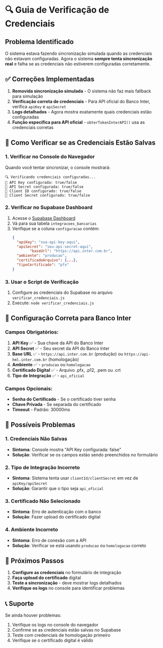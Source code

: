 # 🔍 Guia de Verificação de Credenciais

## Problema Identificado

O sistema estava fazendo sincronização simulada quando as credenciais não estavam configuradas. Agora o sistema **sempre tenta sincronização real** e falha se as credenciais não estiverem configuradas corretamente.

## ✅ Correções Implementadas

1. **Removida sincronização simulada** - O sistema não faz mais fallback para simulação
2. **Verificação correta de credenciais** - Para API oficial do Banco Inter, verifica `apiKey` e `apiSecret`
3. **Logs detalhados** - Agora mostra exatamente quais credenciais estão configuradas
4. **Função específica para API oficial** - `obterTokenInterAPI()` usa as credenciais corretas

## 🔧 Como Verificar se as Credenciais Estão Salvas

### 1. Verificar no Console do Navegador

Quando você tentar sincronizar, o console mostrará:

```
🔍 Verificando credenciais configuradas...
🔑 API Key configurada: true/false
🔑 API Secret configurada: true/false
🔑 Client ID configurado: true/false
🔑 Client Secret configurado: true/false
```

### 2. Verificar no Supabase Dashboard

1. Acesse o [Supabase Dashboard](https://supabase.com/dashboard)
2. Vá para sua tabela `integracoes_bancarias`
3. Verifique se a coluna `configuracao` contém:
   ```json
   {
     "apiKey": "sua-api-key-aqui",
     "apiSecret": "seu-api-secret-aqui",
           "baseUrl": "https://api.inter.com.br",
     "ambiente": "producao",
     "certificadoArquivo": {...},
     "tipoCertificado": "pfx"
   }
   ```

### 3. Usar o Script de Verificação

1. Configure as credenciais do Supabase no arquivo `verificar_credenciais.js`
2. Execute: `node verificar_credenciais.js`

## 🏦 Configuração Correta para Banco Inter

### Campos Obrigatórios:

1. **API Key** ✅ - Sua chave da API do Banco Inter
2. **API Secret** ✅ - Seu secret da API do Banco Inter
3. **Base URL** ✅ - `https://api.inter.com.br` (produção) ou `https://api-hml.inter.com.br` (homologação)
4. **Ambiente** ✅ - `producao` ou `homologacao`
5. **Certificado Digital** ✅ - Arquivo .pfx, .p12, .pem ou .crt
6. **Tipo de Integração** ✅ - `api_oficial`

### Campos Opcionais:

- **Senha do Certificado** - Se o certificado tiver senha
- **Chave Privada** - Se separada do certificado
- **Timeout** - Padrão: 30000ms

## 🚨 Possíveis Problemas

### 1. Credenciais Não Salvas
- **Sintoma**: Console mostra "API Key configurada: false"
- **Solução**: Verificar se os campos estão sendo preenchidos no formulário

### 2. Tipo de Integração Incorreto
- **Sintoma**: Sistema tenta usar `clientId/clientSecret` em vez de `apiKey/apiSecret`
- **Solução**: Garantir que o tipo seja `api_oficial`

### 3. Certificado Não Selecionado
- **Sintoma**: Erro de autenticação com o banco
- **Solução**: Fazer upload do certificado digital

### 4. Ambiente Incorreto
- **Sintoma**: Erro de conexão com a API
- **Solução**: Verificar se está usando `producao` ou `homologacao` correto

## 🔄 Próximos Passos

1. **Configure as credenciais** no formulário de integração
2. **Faça upload do certificado** digital
3. **Teste a sincronização** - deve mostrar logs detalhados
4. **Verifique os logs** no console para identificar problemas

## 📞 Suporte

Se ainda houver problemas:
1. Verifique os logs no console do navegador
2. Confirme se as credenciais estão salvas no Supabase
3. Teste com credenciais de homologação primeiro
4. Verifique se o certificado digital é válido
